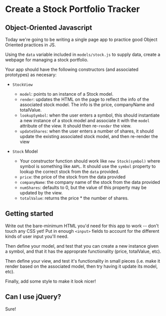 # Create a Stock Portfolio Tracker

## Object-Oriented Javascript

Today we're going to be writing a single page app to practice good Object Oriented
practices in JS.

Using the `data` variable included in `models/stock.js` to supply data, create a webpage for managing a stock portfolio.

Your app should have the following constructors (and associated prototypes) as necesary:


- `StockView`
  - `model`: points to an instance of a Stock model.
  - `render`: updates the HTML on the page to reflect the info of the associated stock model. The info is the price, companyName and totalValue.
  - `lookupSymbol`: when the user enters a symbol, this should instantiate a new instance of a stock model and associate it with the `model` attribute of the view. It should then re-`render` the view.
  - `updateShares`: when the user enters a number of shares, it should update the existing associated stock model, and then re-render the view

- `Stock` Model
  - Your constructor function should work like `new Stock(symbol)` where symbol is something like `AAPL`. It should use the `symbol` property to lookup the correct stock from the `data` provided.
  - `price`: the price of the stock from the data provided
  - `companyName`: the company name of the stock from the data provided
  - `numShares`: defaults to 0, but the value of this property may be updated by the view.
  - `totalValue`: returns the price * the number of shares.

## Getting started

Write out the bare-minimum HTML you'd need for this app to work -- don't touch any CSS yet! Put in enough `<input>` fields to account for the different kinds of user input you'll need.

Then define your model, and test that you can create a new instance given a symbol, and that
it has the approprate functionality (price, totalValue, etc).

Then define your view, and test it's functionality in small pieces (i.e. make it render based on the associated model, then try having it update its model, etc).

Finally, add some style to make it look nicer!

## Can I use jQuery?

Sure!
